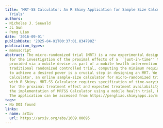```yaml
---
title: 'MRT-SS Calculator: An R Shiny Application for Sample Size Calculation in Micro-Randomized
  Trials'
authors:
- Nicholas J. Seewald
- Ji Sun
- Peng Liao
date: '2016-09-01'
publishDate: '2025-04-01T00:37:01.834798Z'
publication_types:
- manuscript
abstract: The micro-randomized trial (MRT) is a new experimental design which allows
  for the investigation of the proximal effects of a ``just-in-time'' treatment, often
  provided via a mobile device as part of a mobile health intervention. As with a
  traditional randomized controlled trial, computing the minimum required sample size
  to achieve a desired power is a crucial step in designing an MRT. We present MRT-SS
  Calculator, an online sample-size calculator for micro-randomized trials, built
  with R Shiny. MRT-SS Calculator requires specification of time-varying patterns
  for the proximal treatment effect and expected treatment availability. We illustrate
  the implementation of MRTSS Calculator using a mobile health trial, HeartSteps.
  The application can be accessed from https://pengliao.shinyapps.io/mrt-calculator.
tags:
- No DOI found
links:
- name: arXiv
  url: https://arxiv.org/abs/1609.00695
---
```

